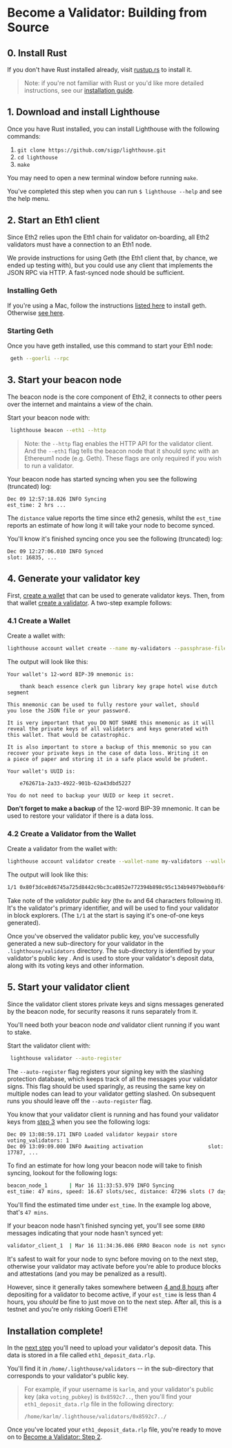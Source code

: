 # Become a Validator: Building from Source

## 0. Install Rust
If you don't have Rust installed already, visit [rustup.rs](https://rustup.rs/) to install it.

> Note:  if you're not familiar with Rust or you'd like more detailed instructions, see our  [installation guide](./installation.md).


## 1. Download and install Lighthouse

Once you have Rust installed, you can install Lighthouse with the following commands:

1.  `git clone https://github.com/sigp/lighthouse.git`
2.  `cd lighthouse`
4.  `make`

You may need to open a new terminal window before running `make`.

You've completed this step when you can run `$ lighthouse --help` and see the
help menu.


## 2. Start an Eth1 client

Since Eth2 relies upon the Eth1 chain for validator on-boarding, all Eth2 validators must have a connection to an Eth1 node.

We provide instructions for using Geth (the Eth1 client that, by chance, we ended up testing with), but you could use any client that implements the JSON RPC via HTTP. A fast-synced node should be sufficient.

### Installing Geth
If you're using a Mac, follow the instructions [listed here](https://github.com/ethereum/go-ethereum/wiki/Installation-Instructions-for-Mac) to install geth. Otherwise [see here](https://github.com/ethereum/go-ethereum/wiki/Installing-Geth).

### Starting Geth

Once you have geth installed, use this command to start your Eth1 node:

```bash
 geth --goerli --rpc
```

## 3. Start your beacon node

The beacon node is the core component of Eth2, it connects to other peers over
the internet and maintains a view of the chain.

Start your beacon node with:

```bash
 lighthouse beacon --eth1 --http
```

>Note:  the `--http` flag enables the HTTP API for the validator client. And the `--eth1` flag tells the beacon node that it should sync with an Ethereum1 node (e.g. Geth). These flags are only required if you wish to run a validator.


Your beacon node has started syncing when you see the following (truncated)
log:

```
Dec 09 12:57:18.026 INFO Syncing
est_time: 2 hrs ...
```

The `distance` value reports the time since eth2 genesis, whilst the `est_time`
reports an estimate of how long it will take your node to become synced.

You'll know it's finished syncing once you see the following (truncated) log:

```
Dec 09 12:27:06.010 INFO Synced
slot: 16835, ...
```


## 4. Generate your validator key

First, [create a wallet](./wallet-create.md) that can be used to generate
validator keys. Then, from that wallet [create a
validator](./validator-create.md). A two-step example follows:

### 4.1 Create a Wallet

Create a wallet with:

```bash
lighthouse account wallet create --name my-validators --passphrase-file my-validators.pass
```

The output will look like this:

```
Your wallet's 12-word BIP-39 mnemonic is:

	thank beach essence clerk gun library key grape hotel wise dutch segment

This mnemonic can be used to fully restore your wallet, should
you lose the JSON file or your password.

It is very important that you DO NOT SHARE this mnemonic as it will
reveal the private keys of all validators and keys generated with
this wallet. That would be catastrophic.

It is also important to store a backup of this mnemonic so you can
recover your private keys in the case of data loss. Writing it on
a piece of paper and storing it in a safe place would be prudent.

Your wallet's UUID is:

	e762671a-2a33-4922-901b-62a43dbd5227

You do not need to backup your UUID or keep it secret.
```

**Don't forget to make a backup** of the 12-word BIP-39 mnemonic. It can be
used to restore your validator if there is a data loss.

### 4.2 Create a Validator from the Wallet

Create a validator from the wallet with:

```bash
lighthouse account validator create --wallet-name my-validators --wallet-passphrase my-validators.pass --count 1
```

The output will look like this:

```bash
1/1	0x80f3dce8d6745a725d8442c9bc3ca0852e772394b898c95c134b94979ebb0af6f898d5c5f65b71be6889185c486918a7
```

Take note of the _validator public key_ (the `0x` and 64 characters following
it). It's the validator's primary identifier, and will be used to find your
validator in block explorers. (The `1/1` at the start is saying it's one-of-one
keys generated).

Once you've observed the validator public key, you've successfully generated a
new sub-directory for your validator in the `.lighthouse/validators` directory.
The sub-directory is identified by your validator's public key . And is used to
store your validator's deposit data, along with its voting keys and other
information.


## 5. Start your validator client

Since the validator client stores private keys and signs messages generated by the beacon node, for security reasons it runs separately from it.

You'll need both your beacon node _and_ validator client running if you want to
stake.

Start the validator client with:

```bash
 lighthouse validator --auto-register
```

The `--auto-register` flag registers your signing key with the slashing protection database, which
keeps track of all the messages your validator signs. This flag should be used sparingly,
as reusing the same key on multiple nodes can lead to your validator getting slashed. On subsequent
runs you should leave off the `--auto-register` flag.

You know that your validator client is running and has found your validator keys from [step 3](become-a-validator-source.html#3-start-your-beacon-node) when you see the following logs:

```
Dec 09 13:08:59.171 INFO Loaded validator keypair store          voting_validators: 1
Dec 09 13:09:09.000 INFO Awaiting activation                     slot: 17787, ...
```


To find an estimate for how long your beacon node will take to finish syncing, lookout for the following logs: 

```bash
beacon_node_1       | Mar 16 11:33:53.979 INFO Syncing
est_time: 47 mins, speed: 16.67 slots/sec, distance: 47296 slots (7 days 14 hrs), peers: 3, service: slot_notifier
```

You'll find the estimated time under `est_time`. In the example log above, that's `47 mins`.

If your beacon node hasn't finished syncing yet, you'll see some `ERRO`
messages indicating that your node hasn't synced yet:

```bash
validator_client_1  | Mar 16 11:34:36.086 ERRO Beacon node is not synced               current_epoch: 6999, node_head_epoch: 5531, service: duties
```

It's safest to wait for your node to sync before moving on to the next step, otherwise your validator may activate before you're able to produce blocks and attestations (and you may be penalized as a result).

However, since it generally takes somewhere between [4 and 8 hours](./faq.md) after depositing for a validator to become active, if your `est_time` is less than 4 hours, you _should_ be fine to just move on to the next step. After all, this is a testnet and you're only risking Goerli ETH!

## Installation complete!

In the [next step](become-a-validator.html#2-submit-your-deposit-to-goerli) you'll need to upload your validator's deposit data. This data is stored in a file called `eth1_deposit_data.rlp`. 

You'll find it in `/home/.lighthouse/validators` -- in the sub-directory that corresponds to your validator's public key.

> For example, if your username is `karlm`, and your validator's public key (aka `voting_pubkey`) is `0x8592c7..`, then you'll find your `eth1_deposit_data.rlp` file in the following directory:
>
>`/home/karlm/.lighthouse/validators/0x8592c7../`

Once you've located your `eth1_deposit_data.rlp` file, you're ready to move on to [Become a Validator: Step 2](become-a-validator.html#2-submit-your-deposit-to-goerli).
